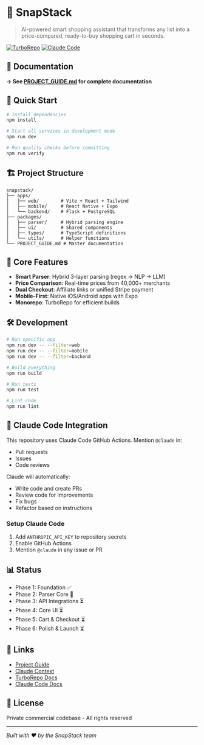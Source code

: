# 🚀 SnapStack

> AI-powered smart shopping assistant that transforms any list into a price-compared, ready-to-buy shopping cart in seconds.

[![TurboRepo](https://img.shields.io/badge/Built%20with-TurboRepo-blue)](https://turbo.build)
[![Claude Code](https://img.shields.io/badge/AI%20Powered-Claude%20Code-orange)](https://claude.ai)

## 📖 Documentation

**→ See [PROJECT_GUIDE.md](./PROJECT_GUIDE.md) for complete documentation**

## 🏃 Quick Start

```bash
# Install dependencies
npm install

# Start all services in development mode
npm run dev

# Run quality checks before committing
npm run verify
```

## 🏗️ Project Structure

```
snapstack/
├── apps/
│   ├── web/        # Vite + React + Tailwind
│   ├── mobile/     # React Native + Expo
│   └── backend/    # Flask + PostgreSQL
├── packages/
│   ├── parser/     # Hybrid parsing engine
│   ├── ui/         # Shared components
│   ├── types/      # TypeScript definitions
│   └── utils/      # Helper functions
└── PROJECT_GUIDE.md # Master documentation
```

## 🎯 Core Features

- **Smart Parser**: Hybrid 3-layer parsing (regex → NLP → LLM)
- **Price Comparison**: Real-time prices from 40,000+ merchants
- **Dual Checkout**: Affiliate links or unified Stripe payment
- **Mobile-First**: Native iOS/Android apps with Expo
- **Monorepo**: TurboRepo for efficient builds

## 🛠️ Development

```bash
# Run specific app
npm run dev -- --filter=web
npm run dev -- --filter=mobile
npm run dev -- --filter=backend

# Build everything
npm run build

# Run tests
npm run test

# Lint code
npm run lint
```

## 🤖 Claude Code Integration

This repository uses Claude Code GitHub Actions. Mention `@claude` in:
- Pull requests
- Issues  
- Code reviews

Claude will automatically:
- Write code and create PRs
- Review code for improvements
- Fix bugs
- Refactor based on instructions

### Setup Claude Code

1. Add `ANTHROPIC_API_KEY` to repository secrets
2. Enable GitHub Actions
3. Mention `@claude` in any issue or PR

## 📊 Status

- Phase 1: Foundation ✅
- Phase 2: Parser Core 🚧
- Phase 3: API Integrations ⏳
- Phase 4: Core UI ⏳
- Phase 5: Cart & Checkout ⏳
- Phase 6: Polish & Launch ⏳

## 🔗 Links

- [Project Guide](./PROJECT_GUIDE.md)
- [Claude Context](./CLAUDE.md)
- [TurboRepo Docs](https://turbo.build/repo/docs)
- [Claude Code Docs](https://docs.anthropic.com/en/docs/claude-code)

## 📄 License

Private commercial codebase - All rights reserved

---

*Built with ❤️ by the SnapStack team*